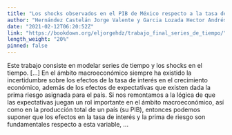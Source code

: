 ```yaml
---
title: "Los shocks observados en el PIB de México respecto a la tasa de interés y la prima de riesgo (2009-2019)"
author: "Hernández Castelán Jorge Valente y Garcia Lozada Hector Andrés"
date: "2021-02-12T06:20:52Z"
link: "https://bookdown.org/eljorgehdz/trabajo_final_series_de_tiempo/"
length_weight: "20%"
pinned: false
---
```


Este trabajo consiste en modelar series de tiempo y los shocks en el tiempo. [...] En el ámbito macroeconómico siempre ha existido la incertidumbre sobre los efectos de la tasa de interés en el crecimiento económico, además de los efectos de expectativas que existen dada la prima riesgo asignada para el país. Si nos remontamos a la lógica de que las expectativas juegan un rol importante en el ámbito macroeconómico, así como en la producción total de un país (su PIB), entonces podemos suponer que los efectos en la tasa de interés y la prima de riesgo son fundamentales respecto a esta variable,  ...

